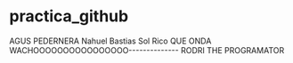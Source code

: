 # practica_github
AGUS PEDERNERA
Nahuel Bastias
Sol Rico
QUE ONDA WACHOOOOOOOOOOOOOOOO-------------- RODRI THE PROGRAMATOR
